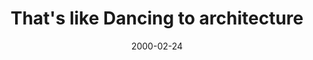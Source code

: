 ---
layout: base.njk
title : 'That&#39;s like Dancing to architecture' 
view_title : 'That&#39;s like Dancing to architecture' 
year : '2000' 
date : '2000-02-24' 
img_file : '/drawing/thatslike.png' 
html_file : 'thatslikedan' 
next_html : 'ijustdont.html' 
year_order : '212' 
permalink : "title/{{html_file}}.html"
---